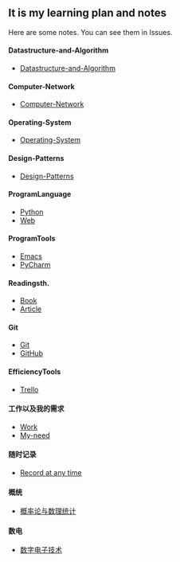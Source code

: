 ## It is my learning plan and notes

 Here are some notes.
 You can see them in Issues.

#### Datastructure-and-Algorithm
* [Datastructure-and-Algorithm](https://github.com/Gaotianhe/Readinglist/labels/Datastructure-and-Algorithm)

#### Computer-Network
* [Computer-Network](https://github.com/Gaotianhe/Readinglist/labels/Computer-Network)

#### Operating-System
* [Operating-System](https://github.com/Gaotianhe/Readinglist/labels/Operating-System)

#### Design-Patterns
* [Design-Patterns](https://github.com/Gaotianhe/Readinglist/labels/Design-Patterns)

#### ProgramLanguage
* [Python](https://github.com/Gaotianhe/Readinglist/labels/Python)
* [Web](https://github.com/Gaotianhe/Readinglist/labels/Web)

#### ProgramTools
* [Emacs](https://github.com/Gaotianhe/Readinglist/labels/Emacs)
* [PyCharm](https://github.com/Gaotianhe/Readinglist/labels/PyCharm)

#### Readingsth.
* [Book](https://github.com/Gaotianhe/Readinglist/labels/Book)
* [Article](https://github.com/Gaotianhe/Readinglist/labels/Article)

#### Git
* [Git](https://github.com/Gaotianhe/Readinglist/labels/Git)
* [GitHub](https://github.com/Gaotianhe/Readinglist/labels/GitHub)

#### EfficiencyTools
* [Trello](https://github.com/Gaotianhe/Readinglist/labels/Trello)

#### 工作以及我的需求
* [Work](https://github.com/Gaotianhe/Readinglist/labels/Work)
* [My-need](https://github.com/Gaotianhe/Readinglist/labels/My-need)

#### 随时记录
* [Record at any time](https://github.com/Gaotianhe/Readinglist/labels/Record%20at%20any%20time)

#### 概统
* [概率论与数理统计](https://github.com/Gaotianhe/Learninglist/labels/%E6%A6%82%E7%BB%9F)

#### 数电
* [数字电子技术](https://github.com/Gaotianhe/Learninglist/labels/%E6%95%B0%E7%94%B5)
